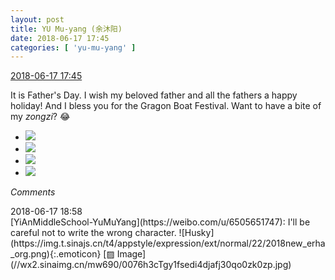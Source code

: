 ```yaml
---
layout: post
title: YU Mu-yang (余沐阳)
date: 2018-06-17 17:45
categories: [ 'yu-mu-yang' ]
---
```


<div class="weibo-info">
  <a href="https://weibo.com/6505651747/GlNBxbE3c">2018-06-17 17:45</a>
</div>

It is Father's Day. I wish my beloved father and all the fathers a happy holiday! And I bless you for the Gragon Boat Festival. Want to have a bite of my *zongzi*? 😂

<!-- more -->

<ul class="weibo-pic-list-2">
  <li class="weibo-pic">
    <a href="http://wx3.sinaimg.cn/mw690/0076h3cTgy1fsecvgmhnij30u00zyb29.jpg"><img src="http://wx3.sinaimg.cn/thumb150/0076h3cTgy1fsecvgmhnij30u00zyb29.jpg"/></a>
  </li>
  <li class="weibo-pic">
    <a href="http://wx2.sinaimg.cn/mw690/0076h3cTgy1fsecv8qdiwj311k1bh4qp.jpg"><img src="http://wx2.sinaimg.cn/thumb150/0076h3cTgy1fsecv8qdiwj311k1bh4qp.jpg"/></a>
  </li>
  <li class="weibo-pic">
    <a href="http://wx4.sinaimg.cn/mw690/0076h3cTgy1fsecvb5j6mj311k1bfnpd.jpg"><img src="http://wx4.sinaimg.cn/thumb150/0076h3cTgy1fsecvb5j6mj311k1bfnpd.jpg"/></a>
  </li>
  <li class="weibo-pic">
    <a href="http://wx1.sinaimg.cn/mw690/0076h3cTgy1fsecvdbvqyj311h1cu4qp.jpg"><img src="http://wx1.sinaimg.cn/thumb150/0076h3cTgy1fsecvdbvqyj311h1cu4qp.jpg"/></a>
  </li>
</ul>

*Comments*

<div class="weibo-info">2018-06-17 18:58</div>
[YiAnMiddleSchool-YuMuYang](https://weibo.com/u/6505651747): I'll be careful not to write the wrong character. ![Husky](https://img.t.sinajs.cn/t4/appstyle/expression/ext/normal/22/2018new_erha_org.png){:.emoticon} [▨ Image](//wx2.sinaimg.cn/mw690/0076h3cTgy1fsedi4djafj30qo0zk0zp.jpg)
